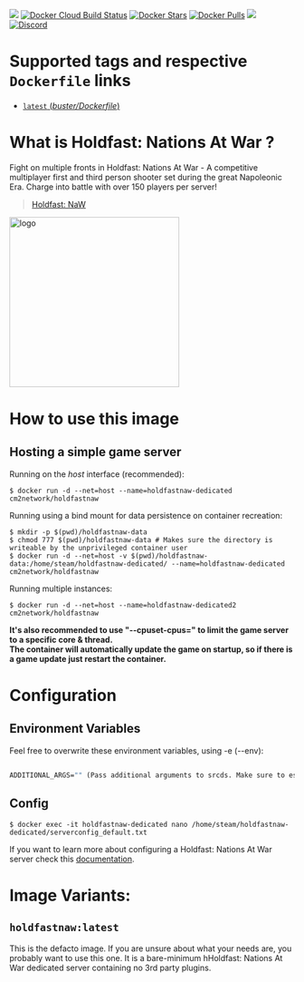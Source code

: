[![](https://img.shields.io/codacy/grade/e201fa6b35074864b200eaf558563a22.svg)](https://hub.docker.com/r/cm2network/csgo/) [![Docker Cloud Build Status](https://img.shields.io/docker/cloud/build/cm2network/csgo)](https://hub.docker.com/r/cm2network/csgo/) [![Docker Stars](https://img.shields.io/docker/stars/cm2network/csgo.svg)](https://hub.docker.com/r/cm2network/csgo/) [![Docker Pulls](https://img.shields.io/docker/pulls/cm2network/csgo.svg)](https://hub.docker.com/r/cm2network/csgo/) [![](https://images.microbadger.com/badges/image/cm2network/csgo.svg)](https://microbadger.com/images/cm2network/csgo) [![Discord](https://img.shields.io/discord/747067734029893653)](https://discord.gg/7ntmAwM)
# Supported tags and respective `Dockerfile` links
-	[`latest` (*buster/Dockerfile*)](https://github.com/CM2Walki/holdfastnaw/blob/master/buster/Dockerfile)

# What is Holdfast: Nations At War ?
Fight on multiple fronts in Holdfast: Nations At War - A competitive multiplayer first and third person shooter set during the great Napoleonic Era. Charge into battle with over 150 players per server!

>  [Holdfast: NaW](https://store.steampowered.com/app/589290/Holdfast_Nations_At_War/)

<img src="https://steamcdn-a.akamaihd.net/steam/apps/589290/capsule_616x353.jpg?t=1600279941" alt="logo" width="300"/></img>

# How to use this image
## Hosting a simple game server

Running on the *host* interface (recommended):<br/>
```console
$ docker run -d --net=host --name=holdfastnaw-dedicated cm2network/holdfastnaw
```

Running using a bind mount for data persistence on container recreation:
```console
$ mkdir -p $(pwd)/holdfastnaw-data
$ chmod 777 $(pwd)/holdfastnaw-data # Makes sure the directory is writeable by the unprivileged container user
$ docker run -d --net=host -v $(pwd)/holdfastnaw-data:/home/steam/holdfastnaw-dedicated/ --name=holdfastnaw-dedicated cm2network/holdfastnaw
```

Running multiple instances:
```console
$ docker run -d --net=host --name=holdfastnaw-dedicated2 cm2network/holdfastnaw
```

**It's also recommended to use "--cpuset-cpus=" to limit the game server to a specific core & thread.**<br/>
**The container will automatically update the game on startup, so if there is a game update just restart the container.**

# Configuration
## Environment Variables
Feel free to overwrite these environment variables, using -e (--env): 
```dockerfile

ADDITIONAL_ARGS="" (Pass additional arguments to srcds. Make sure to escape correctly!)
```
## Config
```console
$ docker exec -it holdfastnaw-dedicated nano /home/steam/holdfastnaw-dedicated/serverconfig_default.txt
```

If you want to learn more about configuring a Holdfast: Nations At War server check this [documentation](https://wiki.holdfastgame.com/Server_Configuration).

# Image Variants:

## `holdfastnaw:latest`
This is the defacto image. If you are unsure about what your needs are, you probably want to use this one. It is a bare-minimum hHoldfast: Nations At War dedicated server containing no 3rd party plugins.<br/>

